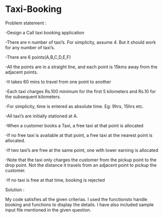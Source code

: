 # Taxi-Booking

Problem statement :

-Design a Call taxi booking application

-There are n number of taxi’s. For simplicity, assume 4. But it should work for any number of taxi’s.

-There are 6 points(A,B,C,D,E,F)

-All the points are in a straight line, and each point is 15kms away from the adjacent points.

-It takes 60 mins to travel from one point to another

-Each taxi charges Rs.100 minimum for the first 5 kilometers and Rs.10 for the subsequent kilometers.

-For simplicity, time is entered as absolute time. Eg: 9hrs, 15hrs etc.

-All taxi’s are initially stationed at A.

-When a customer books a Taxi, a free taxi at that point is allocated

-If no free taxi is available at that point, a free taxi at the nearest point is allocated.

-If two taxi’s are free at the same point, one with lower earning is allocated

-Note that the taxi only charges the customer from the pickup point to the drop point. Not the distance it travels from an adjacent point to pickup the customer.

-If no taxi is free at that time, booking is rejected


Solution :

  My code satisfies all the given criterias. I used the functionsto handle booking and functions to display the details.
  I have also included sample input file mentioned in the given question.

